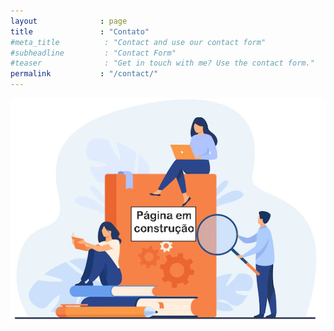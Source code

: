 ```yaml
---
layout              : page
title               : "Contato"
#meta_title          : "Contact and use our contact form"
#subheadline         : "Contact Form"
#teaser              : "Get in touch with me? Use the contact form."
permalink           : "/contact/"
---
```


![Página em Construção](../images/pagina-em-construcao.png) 
